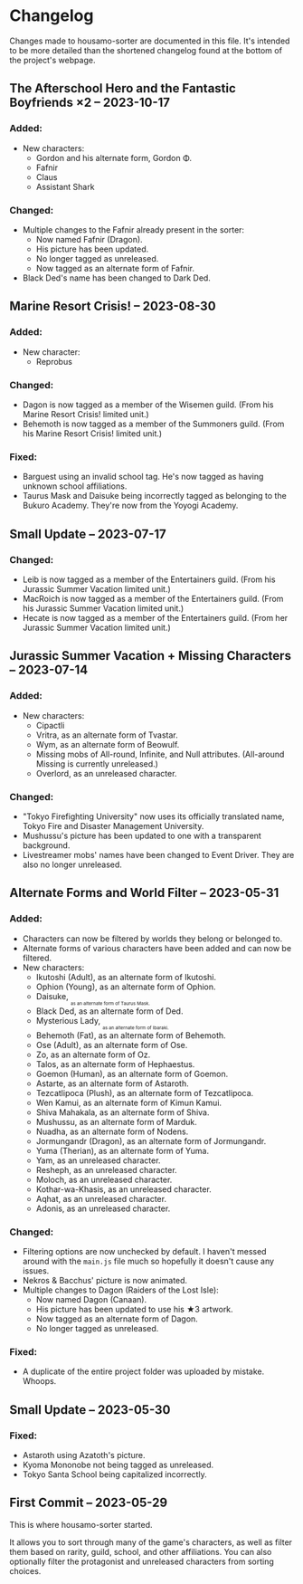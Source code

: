 # Changelog
Changes made to housamo-sorter are documented in this file. It's intended to be more detailed than the shortened changelog found at the bottom of the project's webpage.

<!-------------------->

## The Afterschool Hero and the Fantastic Boyfriends ×2 – 2023-10-17
### Added:
- New characters:
	- Gordon and his alternate form, Gordon Φ.
	- Fafnir
	- Claus
	- Assistant Shark

### Changed:
- Multiple changes to the Fafnir already present in the sorter:
	- Now named Fafnir (Dragon).
	- His picture has been updated.
	- No longer tagged as unreleased.
	- Now tagged as an alternate form of Fafnir.
- Black Ded's name has been changed to Dark Ded.

<!-------------------->

## Marine Resort Crisis! – 2023-08-30
### Added:
- New character:
	- Reprobus

### Changed:
- Dagon is now tagged as a member of the Wisemen guild. (From his Marine Resort Crisis! limited unit.)
- Behemoth is now tagged as a member of the Summoners guild. (From his Marine Resort Crisis! limited unit.)

### Fixed:
- Barguest using an invalid school tag. He's now tagged as having unknown school affiliations.
- Taurus Mask and Daisuke being incorrectly tagged as belonging to the Bukuro Academy. They're now from the Yoyogi Academy.

<!-------------------->

## Small Update – 2023-07-17
### Changed:
- Leib is now tagged as a member of the Entertainers guild. (From his Jurassic Summer Vacation limited unit.)
- MacRoich is now tagged as a member of the Entertainers guild. (From his Jurassic Summer Vacation limited unit.)
- Hecate is now tagged as a member of the Entertainers guild. (From her Jurassic Summer Vacation limited unit.)

<!-------------------->

## Jurassic Summer Vacation + Missing Characters – 2023-07-14
### Added:
- New characters:
	- Cipactli
	- Vritra, as an alternate form of Tvastar.
	- Wym, as an alternate form of Beowulf.
	- Missing mobs of All-round, Infinite, and Null attributes. (All-around Missing is currently unreleased.)
	- Overlord, as an unreleased character.

### Changed:
- "Tokyo Firefighting University" now uses its officially translated name, Tokyo Fire and Disaster Management University.
- Mushussu's picture has been updated to one with a transparent background.
- Livestreamer mobs' names have been changed to Event Driver. They are also no longer unreleased.

<!-------------------->

## Alternate Forms and World Filter – 2023-05-31
### Added:
- Characters can now be filtered by worlds they belong or belonged to.
- Alternate forms of various characters have been added and can now be filtered.
- New characters:
	- Ikutoshi (Adult), as an alternate form of Ikutoshi.
	- Ophion (Young), as an alternate form of Ophion.
	- Daisuke, <sub><sub><sub>as an alternate form of Taurus Mask.</sub></sub></sub>
	- Black Ded, as an alternate form of Ded.
	- Mysterious Lady, <sub><sub><sub>as an alternate form of Ibaraki.</sub></sub></sub>
	- Behemoth (Fat), as an alternate form of Behemoth.
	- Ose (Adult), as an alternate form of Ose.
	- Zo, as an alternate form of Oz.
	- Talos, as an alternate form of Hephaestus.
	- Goemon (Human), as an alternate form of Goemon.
	- Astarte, as an alternate form of Astaroth.
	- Tezcatlipoca (Plush), as an alternate form of Tezcatlipoca.
	- Wen Kamui, as an alternate form of Kimun Kamui.
	- Shiva Mahakala, as an alternate form of Shiva.
	- Mushussu, as an alternate form of Marduk.
	- Nuadha, as an alternate form of Nodens.
	- Jormungandr (Dragon), as an alternate form of Jormungandr.
	- Yuma (Therian), as an alternate form of Yuma.
	- Yam, as an unreleased character.
	- Resheph, as an unreleased character.
	- Moloch, as an unreleased character.
	- Kothar-wa-Khasis, as an unreleased character.
	- Aqhat, as an unreleased character.
	- Adonis, as an unreleased character.

### Changed:
- Filtering options are now unchecked by default. I haven't messed around with the `main.js` file much so hopefully it doesn't cause any issues.
- Nekros & Bacchus' picture is now animated.
- Multiple changes to Dagon (Raiders of the Lost Isle):
	- Now named Dagon (Canaan).
	- His picture has been updated to use his ★3 artwork.
	- Now tagged as an alternate form of Dagon.
	- No longer tagged as unreleased.

### Fixed:
- A duplicate of the entire project folder was uploaded by mistake. Whoops.

<!-------------------->

## Small Update – 2023-05-30
### Fixed:
- Astaroth using Azatoth's picture.
- Kyoma Mononobe not being tagged as unreleased.
- Tokyo Santa School being capitalized incorrectly.

<!-------------------->

## First Commit – 2023-05-29
This is where housamo-sorter started.

It allows you to sort through many of the game's characters, as well as filter them based on rarity, guild, school, and other affiliations. You can also optionally filter the protagonist and unreleased characters from sorting choices.